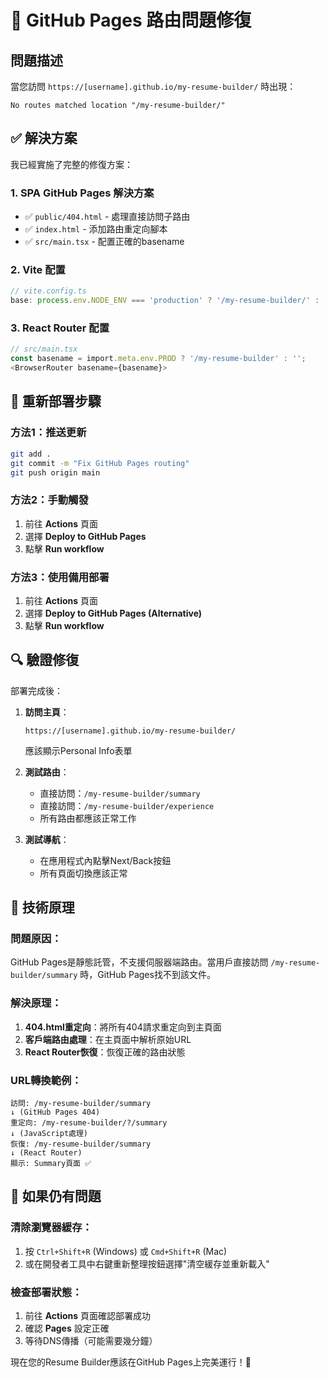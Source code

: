 # 🔧 GitHub Pages 路由問題修復

## 問題描述
當您訪問 `https://[username].github.io/my-resume-builder/` 時出現：
```
No routes matched location "/my-resume-builder/"
```

## ✅ 解決方案

我已經實施了完整的修復方案：

### 1. **SPA GitHub Pages 解決方案**
- ✅ `public/404.html` - 處理直接訪問子路由
- ✅ `index.html` - 添加路由重定向腳本
- ✅ `src/main.tsx` - 配置正確的basename

### 2. **Vite 配置**
```typescript
// vite.config.ts
base: process.env.NODE_ENV === 'production' ? '/my-resume-builder/' : '/'
```

### 3. **React Router 配置**
```typescript
// src/main.tsx
const basename = import.meta.env.PROD ? '/my-resume-builder' : '';
<BrowserRouter basename={basename}>
```

## 🚀 重新部署步驟

### **方法1：推送更新**
```bash
git add .
git commit -m "Fix GitHub Pages routing"
git push origin main
```

### **方法2：手動觸發**
1. 前往 **Actions** 頁面
2. 選擇 **Deploy to GitHub Pages**
3. 點擊 **Run workflow**

### **方法3：使用備用部署**
1. 前往 **Actions** 頁面
2. 選擇 **Deploy to GitHub Pages (Alternative)**
3. 點擊 **Run workflow**

## 🔍 驗證修復

部署完成後：

1. **訪問主頁**：
   ```
   https://[username].github.io/my-resume-builder/
   ```
   應該顯示Personal Info表單

2. **測試路由**：
   - 直接訪問：`/my-resume-builder/summary`
   - 直接訪問：`/my-resume-builder/experience`
   - 所有路由都應該正常工作

3. **測試導航**：
   - 在應用程式內點擊Next/Back按鈕
   - 所有頁面切換應該正常

## 🎯 技術原理

### **問題原因**：
GitHub Pages是靜態託管，不支援伺服器端路由。當用戶直接訪問 `/my-resume-builder/summary` 時，GitHub Pages找不到該文件。

### **解決原理**：
1. **404.html重定向**：將所有404請求重定向到主頁面
2. **客戶端路由處理**：在主頁面中解析原始URL
3. **React Router恢復**：恢復正確的路由狀態

### **URL轉換範例**：
```
訪問: /my-resume-builder/summary
↓ (GitHub Pages 404)
重定向: /my-resume-builder/?/summary
↓ (JavaScript處理)
恢復: /my-resume-builder/summary
↓ (React Router)
顯示: Summary頁面 ✅
```

## 🔄 如果仍有問題

### **清除瀏覽器緩存**：
1. 按 `Ctrl+Shift+R` (Windows) 或 `Cmd+Shift+R` (Mac)
2. 或在開發者工具中右鍵重新整理按鈕選擇"清空緩存並重新載入"

### **檢查部署狀態**：
1. 前往 **Actions** 頁面確認部署成功
2. 確認 **Pages** 設定正確
3. 等待DNS傳播（可能需要幾分鐘）

現在您的Resume Builder應該在GitHub Pages上完美運行！🎉
